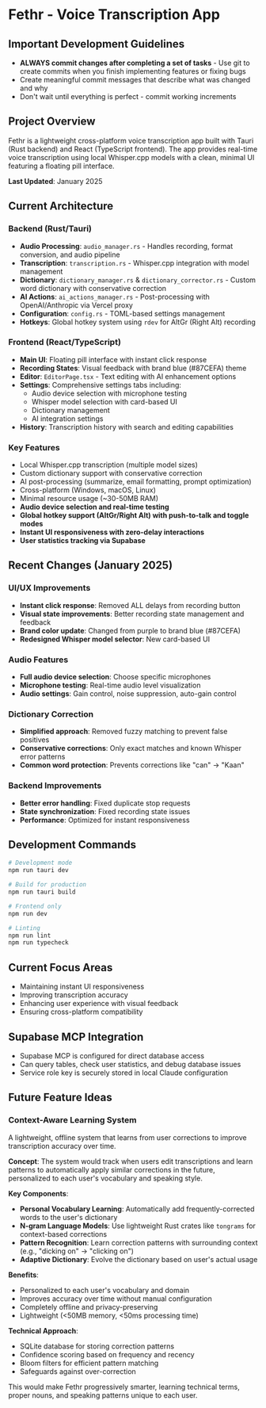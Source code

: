 # Fethr - Voice Transcription App

## Important Development Guidelines
- **ALWAYS commit changes after completing a set of tasks** - Use git to create commits when you finish implementing features or fixing bugs
- Create meaningful commit messages that describe what was changed and why
- Don't wait until everything is perfect - commit working increments

## Project Overview
Fethr is a lightweight cross-platform voice transcription app built with Tauri (Rust backend) and React (TypeScript frontend). The app provides real-time voice transcription using local Whisper.cpp models with a clean, minimal UI featuring a floating pill interface.

**Last Updated**: January 2025

## Current Architecture

### Backend (Rust/Tauri)
- **Audio Processing**: `audio_manager.rs` - Handles recording, format conversion, and audio pipeline
- **Transcription**: `transcription.rs` - Whisper.cpp integration with model management
- **Dictionary**: `dictionary_manager.rs` & `dictionary_corrector.rs` - Custom word dictionary with conservative correction
- **AI Actions**: `ai_actions_manager.rs` - Post-processing with OpenAI/Anthropic via Vercel proxy
- **Configuration**: `config.rs` - TOML-based settings management
- **Hotkeys**: Global hotkey system using `rdev` for AltGr (Right Alt) recording

### Frontend (React/TypeScript)
- **Main UI**: Floating pill interface with instant click response
- **Recording States**: Visual feedback with brand blue (#87CEFA) theme
- **Editor**: `EditorPage.tsx` - Text editing with AI enhancement options
- **Settings**: Comprehensive settings tabs including:
  - Audio device selection with microphone testing
  - Whisper model selection with card-based UI
  - Dictionary management
  - AI integration settings
- **History**: Transcription history with search and editing capabilities

### Key Features
- Local Whisper.cpp transcription (multiple model sizes)
- Custom dictionary support with conservative correction
- AI post-processing (summarize, email formatting, prompt optimization)
- Cross-platform (Windows, macOS, Linux)
- Minimal resource usage (~30-50MB RAM)
- **Audio device selection and real-time testing**
- **Global hotkey support (AltGr/Right Alt) with push-to-talk and toggle modes**
- **Instant UI responsiveness with zero-delay interactions**
- **User statistics tracking via Supabase**

## Recent Changes (January 2025)

### UI/UX Improvements
- **Instant click response**: Removed ALL delays from recording button
- **Visual state improvements**: Better recording state management and feedback
- **Brand color update**: Changed from purple to brand blue (#87CEFA)
- **Redesigned Whisper model selector**: New card-based UI

### Audio Features
- **Full audio device selection**: Choose specific microphones
- **Microphone testing**: Real-time audio level visualization
- **Audio settings**: Gain control, noise suppression, auto-gain control

### Dictionary Correction
- **Simplified approach**: Removed fuzzy matching to prevent false positives
- **Conservative corrections**: Only exact matches and known Whisper error patterns
- **Common word protection**: Prevents corrections like "can" → "Kaan"

### Backend Improvements
- **Better error handling**: Fixed duplicate stop requests
- **State synchronization**: Fixed recording state issues
- **Performance**: Optimized for instant responsiveness

## Development Commands
```bash
# Development mode
npm run tauri dev

# Build for production
npm run tauri build

# Frontend only
npm run dev

# Linting
npm run lint
npm run typecheck
```

## Current Focus Areas
- Maintaining instant UI responsiveness
- Improving transcription accuracy
- Enhancing user experience with visual feedback
- Ensuring cross-platform compatibility
## Supabase MCP Integration
- Supabase MCP is configured for direct database access
- Can query tables, check user statistics, and debug database issues
- Service role key is securely stored in local Claude configuration

## Future Feature Ideas

### Context-Aware Learning System
A lightweight, offline system that learns from user corrections to improve transcription accuracy over time.

**Concept**: The system would track when users edit transcriptions and learn patterns to automatically apply similar corrections in the future, personalized to each user's vocabulary and speaking style.

**Key Components**:
- **Personal Vocabulary Learning**: Automatically add frequently-corrected words to the user's dictionary
- **N-gram Language Models**: Use lightweight Rust crates like `tongrams` for context-based corrections
- **Pattern Recognition**: Learn correction patterns with surrounding context (e.g., "dicking on" → "clicking on")
- **Adaptive Dictionary**: Evolve the dictionary based on user's actual usage

**Benefits**:
- Personalized to each user's vocabulary and domain
- Improves accuracy over time without manual configuration
- Completely offline and privacy-preserving
- Lightweight (<50MB memory, <50ms processing time)

**Technical Approach**:
- SQLite database for storing correction patterns
- Confidence scoring based on frequency and recency
- Bloom filters for efficient pattern matching
- Safeguards against over-correction

This would make Fethr progressively smarter, learning technical terms, proper nouns, and speaking patterns unique to each user.
